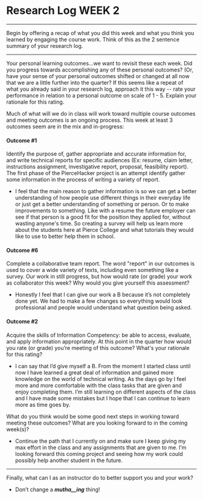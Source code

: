 
# Research Log WEEK 2 #
----------
Begin by offering a recap of what you did this week and what you think you learned by engaging the course work. Think of this as the 2 sentence summary of your research log.

 ---
Your personal learning outcomes...we want to revisit these each week. Did you progress towards accomplishing any of these personal outcomes? (Or, have your sense of your personal outcomes shifted or changed at all now that we are a little further into the quarter? If this seems like a repeat of what you already said in your research log, approach it this way -- rate your performance in relation to a personal outcome on scale of 1 - 5. Explain your rationale for this rating.


Much of what will we do in class will work toward multiple course outcomes and meeting outcomes is an ongoing process. This week at least 3 outcomes seem are in the mix and in-progress:


#### Outcome #1
Identify the purpose of, gather appropriate and accurate information for, and write technical reports for specific audiences (Ex: resume, claim letter, instructions assignment, investigative report, proposal, feasibility report). The first phase of the PierceHacker project is an attempt identify gather some information in the process of writing a variety of report.

* I feel that the main reason to gather information is so we can get a better understanding of how people use different things in their everyday life or just get a better understanding of something or person. Or to make improvements to something. Like with a resume the future employer can see if that person is a good fit for the position they applied for, without wasting anyone's time. So creating a survey will help us learn more about the students here at Pierce College and what tutorials they would like to use to better help them in school.


#### Outcome #6
Complete a collaborative team report. The word "report" in our outcomes is used to cover a wide variety of texts, including even something like a survey. Our work in still progress, but how would rate (or grade) your work as collaborator this week? Why would you give yourself this assessment?

* Honestly I feel that I can give our work a B because it’s not completely done yet. We had to make a few changes so everything would look professional and people would understand what question being asked.


#### Outcome #2
Acquire the skills of Information Competency: be able to access, evaluate, and apply information appropriately. At this point in the quarter how would you rate (or grade) you’re meeting of this outcome? What's your rationale for this rating?

* I can say that I’d give myself a B. From the moment I started class until now I have learned a great deal of information and gained more knowledge on the world of technical writing. As the days go by I feel more and more comfortable with the class tasks that are given and enjoy completing them. I’m still learning on different aspects of the class and I have made some mistakes but I hope that I can continue to learn more as time goes by.


What do you think would be some good next steps in working toward meeting these outcomes? What are you looking forward to in the coming week(s)?

* Continue the path that I currently on and make sure I keep giving my max effort in the class and any assignments that are given to me. I’m looking forward this coming project and seeing how my work could possibly help another student in the future.

---
Finally, what can I as an instructor do to better support you and your work?

* Don’t change a ***mutha__ing*** thing!
